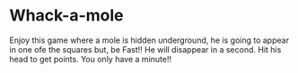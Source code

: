 # Whack-a-mole
Enjoy this game where a mole is hidden underground, he is going to appear in one ofe the squares but, be Fast!! He will disappear in a second. Hit his head to get points. You only have a minute!!
